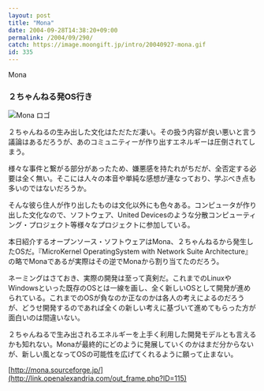 ```yaml
---
layout: post
title: "Mona"
date: 2004-09-28T14:38:20+09:00
permalink: /2004/09/290/
catch: https://image.moongift.jp/intro/20040927-mona.gif
id: 335
---
```

Mona  
<!--more-->

### ２ちゃんねる発OS行き
  

![Mona ロゴ](https://image.moongift.jp/intro/20040927-mona.gif "Mona ロゴ")

  

２ちゃんねるの生み出した文化はただただ凄い。その扱う内容が良い悪いと言う議論はあるだろうが、あのコミュニティーが作り出すエネルギーは圧倒されてしまう。

  

様々な事件と繋がる部分があったため、嫌悪感を持たれがちだが、全否定する必要は全く無い。そこには人々の本音や単純な感想が連なっており、学ぶべき点も多いのではないだろうか。

  

そんな彼ら住人が作り出したものは文化以外にも色々ある。コンピュータが作り出した文化なので、ソフトウェア、United Devicesのような分散コンピューティング・プロジェクト等様々なプロジェクトに参加している。

  

本日紹介するオープンソース・ソフトウェアはMona、２ちゃんねるから発生したOSだ。『MicroKernel OperatingSystem with Network Suite Architecture』の略でMonaであるが実際はその逆でMonaから割り当てたのだろう。

  

ネーミングはさておき、実際の開発は至って真剣だ。これまでのLinuxやWindowsといった既存のOSとは一線を画し、全く新しいOSとして開発が進められている。これまでのOSが負なのか正なのかは各人の考えによるのだろうが、どうせ開発するのであれば全くの新しい考えに基づいて進めてもらった方が面白いのは間違いない。

  

２ちゃんねるで生み出されるエネルギーを上手く利用した開発モデルとも言えるかも知れない。Monaが最終的にどのように発展していくのかはまだ分からないが、新しい風となってOSの可能性を広げてくれるように願って止まない。

  

[http://mona.sourceforge.jp/](http://link.openalexandria.com/out_frame.php?ID=115)

